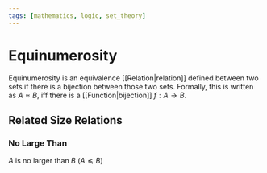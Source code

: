 ```yaml
---
tags: [mathematics, logic, set_theory]
---
```


# Equinumerosity

Equinumerosity is an equivalence [[Relation|relation]] defined between two sets if there is a bijection between those two sets. Formally, this is written as $A\approx B$, iff there is a [[Function|bijection]] $f:A\to B$.

## Related Size Relations

### No Large Than

$A$ is no larger than $B$ ($A \preceq B$)